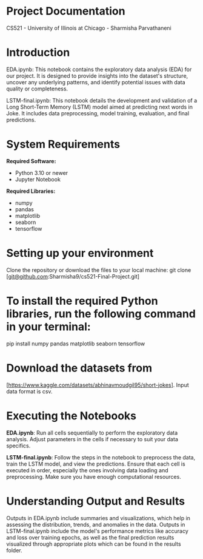 # Project Documentation
CS521 - University of Illinois at Chicago -
Sharmisha Parvathaneni

# Introduction
EDA.ipynb:
This notebook contains the exploratory data analysis (EDA) for our project. It is designed to provide insights into the dataset's structure, uncover any underlying patterns, and identify potential issues with data quality or completeness.

LSTM-final.ipynb:
This notebook details the development and validation of a Long Short-Term Memory (LSTM) model aimed at predicting next words in Joke. It includes data preprocessing, model training, evaluation, and final predictions.

# System Requirements

**Required Software:**
- Python 3.10 or newer
- Jupyter Notebook

**Required Libraries:**
- numpy
- pandas
- matplotlib
- seaborn 
- tensorflow 


# Setting up your environment

Clone the repository or download the files to your local machine: git clone [git@github.com:Sharmisha9/cs521-Final-Project.git] 

# To install the required Python libraries, run the following command in your terminal:
 pip install numpy pandas matplotlib seaborn tensorflow

# Download the datasets from 
[https://www.kaggle.com/datasets/abhinavmoudgil95/short-jokes]. Input data format is csv.

# Executing the Notebooks
**EDA.ipynb**: Run all cells sequentially to perform the exploratory data analysis. Adjust parameters in the cells if necessary to suit your data specifics.

**LSTM-final.ipynb**: Follow the steps in the notebook to preprocess the data, train the LSTM model, and view the predictions. Ensure that each cell is executed in order, especially the ones involving data loading and preprocessing. Make sure you have enough computational resources.

# Understanding Output and Results
Outputs in EDA.ipynb include summaries and visualizations, which help in assessing the distribution, trends, and anomalies in the data.
Outputs in LSTM-final.ipynb include the model's performance metrics like accuracy and loss over training epochs, as well as the final prediction results visualized through appropriate plots which can be found in the results folder.






